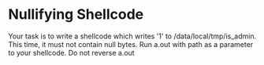 # Nullifying Shellcode

Your task is to write a shellcode which writes '1' to /data/local/tmp/is_admin. This time, it must not contain null bytes.
Run a.out with path as a parameter to your shellcode. Do not reverse a.out
